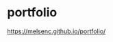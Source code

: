 # portfolio

<a href="https://melsenc.github.io/portfolio/">https://melsenc.github.io/portfolio/</a>
